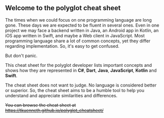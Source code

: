 ## Welcome to the polyglot cheat sheet

The times when we could focus on one programming language are long gone. These days we are expected to be fluent in several ones. Even in one project we may face a backend written in Java, an Android app in Kotlin, an iOS app written in Swift, and maybe a Web client in JavaScript. Most programming language share a lot of common concepts, yet they differ regarding implementation. So, it's easy to get confused. 

But don't panic. 

This cheat sheet for the polyglot developer lists important concepts and shows how they are represented in **C#**, **Dart**, **Java**, **JavaScript**, **Kotlin** and **Swift**. 

The cheat sheet does not want to judge. No language is considered better or superior. So, the cheat sheet aims to be a humble tool to help you understand and appreciate similarities and differences. 

~~You can browse the cheat sheet at https://tkuenneth.github.io/polyglot_cheatsheet/~~
